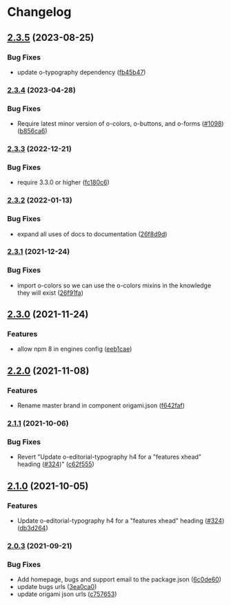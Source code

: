 # Changelog

## [2.3.5](https://github.com/Financial-Times/origami/compare/o-editorial-typography-v2.3.4...o-editorial-typography-v2.3.5) (2023-08-25)


### Bug Fixes

* update o-typography dependency  ([fb45b47](https://github.com/Financial-Times/origami/commit/fb45b47274241ea828f7dd50233441a76a215a51))

### [2.3.4](https://www.github.com/Financial-Times/origami/compare/o-editorial-typography-v2.3.3...o-editorial-typography-v2.3.4) (2023-04-28)


### Bug Fixes

* Require latest minor version of o-colors, o-buttons, and o-forms ([#1098](https://www.github.com/Financial-Times/origami/issues/1098)) ([b856ca6](https://www.github.com/Financial-Times/origami/commit/b856ca66c9ec555f3c70833ffa35cb05cd19841f))

### [2.3.3](https://www.github.com/Financial-Times/origami/compare/o-editorial-typography-v2.3.2...o-editorial-typography-v2.3.3) (2022-12-21)


### Bug Fixes

* require 3.3.0 or higher ([fc180c6](https://www.github.com/Financial-Times/origami/commit/fc180c619755daa1b7bfe65509f354cf0de113bf))

### [2.3.2](https://www.github.com/Financial-Times/origami/compare/o-editorial-typography-v2.3.1...o-editorial-typography-v2.3.2) (2022-01-13)


### Bug Fixes

* expand all uses of docs to documentation ([26f8d9d](https://www.github.com/Financial-Times/origami/commit/26f8d9d8cbbe3e78902d8c3951b37e08150a77bd))

### [2.3.1](https://www.github.com/Financial-Times/origami/compare/o-editorial-typography-v2.3.0...o-editorial-typography-v2.3.1) (2021-12-24)


### Bug Fixes

* import o-colors so we can use the o-colors mixins in the knowledge they will exist ([26f91fa](https://www.github.com/Financial-Times/origami/commit/26f91faf2ee696dd1f74595b2eac9ad537f74db1))

## [2.3.0](https://www.github.com/Financial-Times/origami/compare/o-editorial-typography-v2.2.0...o-editorial-typography-v2.3.0) (2021-11-24)


### Features

* allow npm 8 in engines config ([eeb1cae](https://www.github.com/Financial-Times/origami/commit/eeb1cae6e7f0379e647f2b41240b1f294997d528))

## [2.2.0](https://www.github.com/Financial-Times/origami/compare/o-editorial-typography-v2.1.1...o-editorial-typography-v2.2.0) (2021-11-08)


### Features

* Rename master brand in component origami.json ([f642faf](https://www.github.com/Financial-Times/origami/commit/f642faf0574d84ea8185b56e6090c8015def27e6))

### [2.1.1](https://www.github.com/Financial-Times/origami/compare/o-editorial-typography-v2.1.0...o-editorial-typography-v2.1.1) (2021-10-06)


### Bug Fixes

* Revert "Update o-editorial-typography h4 for a "features xhead" heading ([#324](https://www.github.com/Financial-Times/origami/issues/324))" ([c62f555](https://www.github.com/Financial-Times/origami/commit/c62f555a018d6189bb73cb9d6de1691b2392ba79))

## [2.1.0](https://www.github.com/Financial-Times/origami/compare/o-editorial-typography-v2.0.3...o-editorial-typography-v2.1.0) (2021-10-05)


### Features

* Update o-editorial-typography h4 for a "features xhead" heading ([#324](https://www.github.com/Financial-Times/origami/issues/324)) ([db3d264](https://www.github.com/Financial-Times/origami/commit/db3d264f444526ed9d67eaf535e70386a92ea95e))

### [2.0.3](https://www.github.com/Financial-Times/origami/compare/o-editorial-typography-v2.0.2...o-editorial-typography-v2.0.3) (2021-09-21)


### Bug Fixes

* Add homepage, bugs and support email to the package.json ([6c0de60](https://www.github.com/Financial-Times/origami/commit/6c0de60ebd6e64c4dd16d000fcc6b79412ce30f4))
* update bugs urls ([3ea0ca0](https://www.github.com/Financial-Times/origami/commit/3ea0ca03bcb6e55142a77387ad0fff5ddf056d44))
* update origami json urls ([c757653](https://www.github.com/Financial-Times/origami/commit/c7576532b5a14f0462d5346dfb63238be025602e))
